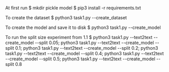 
<!-- TASK 1 -->
At first run
$ mkdir pickle model
$ pip3 install -r requirements.txt

To create the dataset
$ python3 task1.py --create_dataset

To create the model and save it to disk
$ python3 task1.py --create_model

To run the split size experiment from 1.1
$ python3 task1.py --text2text --create_model --split 0.05; python3 task1.py --text2text --create_model --split 0.1; python3 task1.py --text2text --create_model --split 0.2; python3 task1.py --text2text --create_model --split 0.4; python3 task1.py --text2text --create_model --split 0.5; python3 task1.py --text2text --create_model --split 0.8
